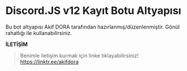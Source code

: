 # Discord.JS v12 Kayıt Botu Altyapısı
Bu bot altyapısı Akif DORA tarafından hazırlanmış/düzenlenmiştir. Gönül rahatlığı ile kullanabilirsiniz.

**İLETİŞİM**
> Benimle iletişim kurmak için linke tıklayabilirsiniz!<br>
> https://linktr.ee/akifdora
